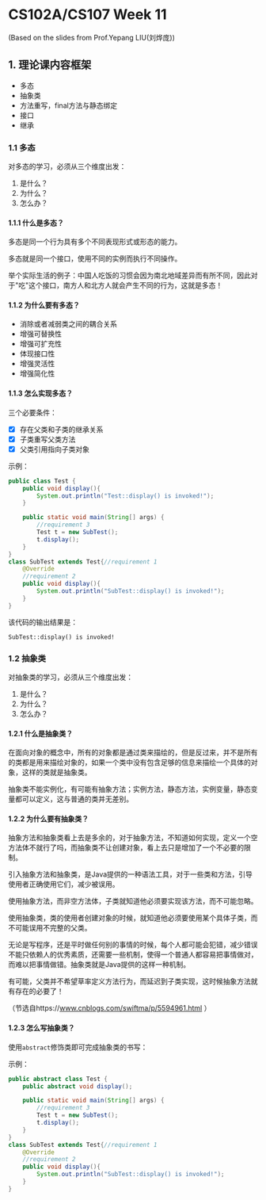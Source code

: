 # CS102A/CS107 Week 11
(Based on the slides from Prof.Yepang LIU(刘烨庞))        

## 1. 理论课内容框架
- 多态
- 抽象类
- 方法重写，final方法与静态绑定
- 接口
- 继承

### 1.1 多态
对多态的学习，必须从三个维度出发：       
1. 是什么？
2. 为什么？
3. 怎么办？

#### 1.1.1 什么是多态？
多态是同一个行为具有多个不同表现形式或形态的能力。

多态就是同一个接口，使用不同的实例而执行不同操作。

举个实际生活的例子：中国人吃饭的习惯会因为南北地域差异而有所不同，因此对于"吃"这个接口，南方人和北方人就会产生不同的行为，这就是多态！

#### 1.1.2 为什么要有多态？
- 消除或者减弱类之间的耦合关系
- 增强可替换性
- 增强可扩充性
- 体现接口性
- 增强灵活性
- 增强简化性

#### 1.1.3 怎么实现多态？
三个必要条件：
- [X] 存在父类和子类的继承关系
- [X] 子类重写父类方法
- [X] 父类引用指向子类对象

示例：
```java
public class Test {
    public void display(){
        System.out.println("Test::display() is invoked!");
    }

    public static void main(String[] args) {
        //requirement 3
        Test t = new SubTest();
        t.display();
    }
}
class SubTest extends Test{//requirement 1
    @Override
    //requirement 2
    public void display(){
        System.out.println("SubTest::display() is invoked!");
    }
}
```
该代码的输出结果是：
```
SubTest::display() is invoked!
```

### 1.2 抽象类
对抽象类的学习，必须从三个维度出发：       
1. 是什么？
2. 为什么？
3. 怎么办？

#### 1.2.1 什么是抽象类？

在面向对象的概念中，所有的对象都是通过类来描绘的，但是反过来，并不是所有的类都是用来描绘对象的，如果一个类中没有包含足够的信息来描绘一个具体的对象，这样的类就是抽象类。

抽象类不能实例化，有可能有抽象方法；实例方法，静态方法，实例变量，静态变量都可以定义，这与普通的类并无差别。

#### 1.2.2 为什么要有抽象类？

抽象方法和抽象类看上去是多余的，对于抽象方法，不知道如何实现，定义一个空方法体不就行了吗，而抽象类不让创建对象，看上去只是增加了一个不必要的限制。

引入抽象方法和抽象类，是Java提供的一种语法工具，对于一些类和方法，引导使用者正确使用它们，减少被误用。

使用抽象方法，而非空方法体，子类就知道他必须要实现该方法，而不可能忽略。

使用抽象类，类的使用者创建对象的时候，就知道他必须要使用某个具体子类，而不可能误用不完整的父类。

无论是写程序，还是平时做任何别的事情的时候，每个人都可能会犯错，减少错误不能只依赖人的优秀素质，还需要一些机制，使得一个普通人都容易把事情做对，而难以把事情做错。抽象类就是Java提供的这样一种机制。

有可能，父类并不希望草率定义方法行为，而延迟到子类实现，这时候抽象方法就有存在的必要了！

（节选自https://www.cnblogs.com/swiftma/p/5594961.html ）

#### 1.2.3 怎么写抽象类？

使用```abstract```修饰类即可完成抽象类的书写：

示例：
```java
public abstract class Test {
    public abstract void display();

    public static void main(String[] args) {
        //requirement 3
        Test t = new SubTest();
        t.display();
    }
}
class SubTest extends Test{//requirement 1
    @Override
    //requirement 2
    public void display(){
        System.out.println("SubTest::display() is invoked!");
    }
}
```
